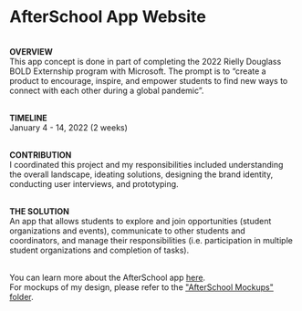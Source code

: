 # AfterSchool App Website
<br>
<b>OVERVIEW</b><br>
This app concept is done in part of completing the 2022 Rielly Douglass BOLD Externship program with Microsoft. The prompt is to “create a product to encourage, inspire, and empower students to find new ways to connect with each other during a global pandemic”. 

<br><b>TIMELINE</b><br>
January 4 - 14, 2022 (2 weeks)

<br><b>CONTRIBUTION</b><br>
I coordinated this project and my responsibilities included understanding the overall landscape, ideating solutions, designing the brand identity, conducting user interviews, and prototyping.

<br><b>THE SOLUTION</b><br>
An app that allows students to explore and join opportunities (student organizations and events), communicate to other students and coordinators, and manage their responsibilities (i.e. participation in multiple student organizations and completion of tasks).

<br> You can learn more about the AfterSchool app [here][2]. 
<br> For mockups of my design, please refer to the ["AfterSchool Mockups" folder][3]. 

[2]: [http://victoriakieuhong.com/afterschool-details.html](https://vkh12.github.io/afterschool.html)
[3]: https://github.com/vkh12/afterschoolapp.github.io/tree/main/AfterSchool%20Mockups

